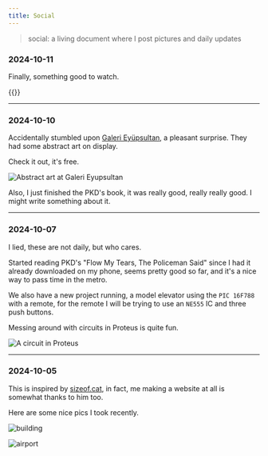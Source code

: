 ```yaml
---
title: Social
---
```

> social: a living document where I post pictures and daily updates

### 2024-10-11

Finally, something good to watch.

{{<youtube h0jT60MBsvc>}}

----
### 2024-10-10

Accidentally stumbled upon [Galeri Eyüpsultan](https://www.instagram.com/galerieyupsultan), a pleasant surprise. They had some abstract art on display.

Check it out, it's free.

![Abstract art at Galeri Eyupsultan](/media/galerieyupsultan.png)

Also, I just finished the PKD's book, it was really good, really really good. I might write something about it.

----
### 2024-10-07

I lied, these are not daily, but who cares.

Started reading PKD's "Flow My Tears, The Policeman Said" since I had it already downloaded on my phone, seems pretty good so far, and it's a nice way to pass time in the metro.

We also have a new project running, a model elevator using the `PIC 16F788` with a remote, for the remote I will be trying to use an `NE555` IC and three push buttons.

Messing around with circuits in Proteus is quite fun.

![A circuit in Proteus](/media/proteus.png)

----
### 2024-10-05

This is inspired by [sizeof.cat](https://sizeof.cat/notes), in fact, me making a website at all is somewhat thanks to him too.

Here are some nice pics I took recently.

![building](/media/airport.jpg)

![airport](/media/building.jpg)
